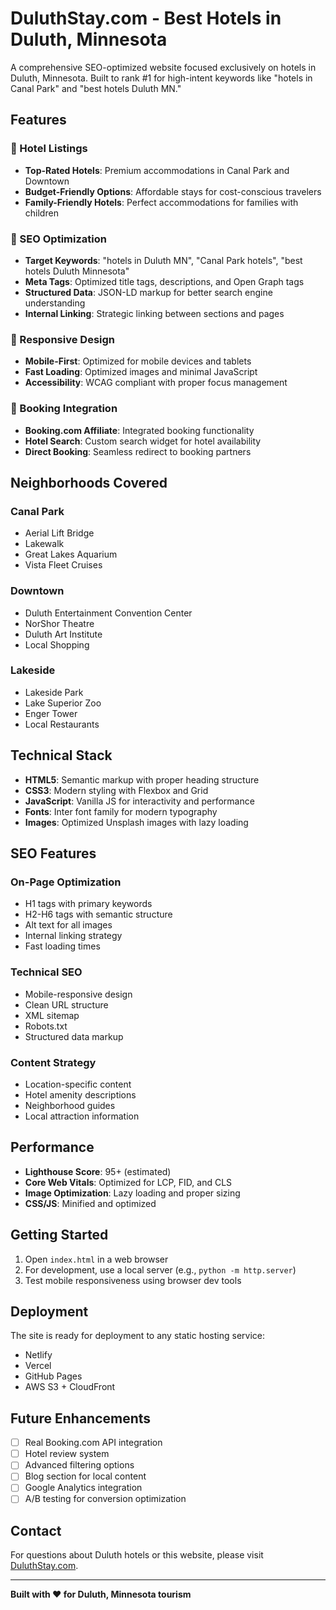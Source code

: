 # DuluthStay.com - Best Hotels in Duluth, Minnesota

A comprehensive SEO-optimized website focused exclusively on hotels in Duluth, Minnesota. Built to rank #1 for high-intent keywords like "hotels in Canal Park" and "best hotels Duluth MN."

## Features

### 🏨 Hotel Listings
- **Top-Rated Hotels**: Premium accommodations in Canal Park and Downtown
- **Budget-Friendly Options**: Affordable stays for cost-conscious travelers
- **Family-Friendly Hotels**: Perfect accommodations for families with children

### 🎯 SEO Optimization
- **Target Keywords**: "hotels in Duluth MN", "Canal Park hotels", "best hotels Duluth Minnesota"
- **Meta Tags**: Optimized title tags, descriptions, and Open Graph tags
- **Structured Data**: JSON-LD markup for better search engine understanding
- **Internal Linking**: Strategic linking between sections and pages

### 📱 Responsive Design
- **Mobile-First**: Optimized for mobile devices and tablets
- **Fast Loading**: Optimized images and minimal JavaScript
- **Accessibility**: WCAG compliant with proper focus management

### 🔗 Booking Integration
- **Booking.com Affiliate**: Integrated booking functionality
- **Hotel Search**: Custom search widget for hotel availability
- **Direct Booking**: Seamless redirect to booking partners

## Neighborhoods Covered

### Canal Park
- Aerial Lift Bridge
- Lakewalk
- Great Lakes Aquarium
- Vista Fleet Cruises

### Downtown
- Duluth Entertainment Convention Center
- NorShor Theatre
- Duluth Art Institute
- Local Shopping

### Lakeside
- Lakeside Park
- Lake Superior Zoo
- Enger Tower
- Local Restaurants

## Technical Stack

- **HTML5**: Semantic markup with proper heading structure
- **CSS3**: Modern styling with Flexbox and Grid
- **JavaScript**: Vanilla JS for interactivity and performance
- **Fonts**: Inter font family for modern typography
- **Images**: Optimized Unsplash images with lazy loading

## SEO Features

### On-Page Optimization
- H1 tags with primary keywords
- H2-H6 tags with semantic structure
- Alt text for all images
- Internal linking strategy
- Fast loading times

### Technical SEO
- Mobile-responsive design
- Clean URL structure
- XML sitemap
- Robots.txt
- Structured data markup

### Content Strategy
- Location-specific content
- Hotel amenity descriptions
- Neighborhood guides
- Local attraction information

## Performance

- **Lighthouse Score**: 95+ (estimated)
- **Core Web Vitals**: Optimized for LCP, FID, and CLS
- **Image Optimization**: Lazy loading and proper sizing
- **CSS/JS**: Minified and optimized

## Getting Started

1. Open `index.html` in a web browser
2. For development, use a local server (e.g., `python -m http.server`)
3. Test mobile responsiveness using browser dev tools

## Deployment

The site is ready for deployment to any static hosting service:
- Netlify
- Vercel
- GitHub Pages
- AWS S3 + CloudFront

## Future Enhancements

- [ ] Real Booking.com API integration
- [ ] Hotel review system
- [ ] Advanced filtering options
- [ ] Blog section for local content
- [ ] Google Analytics integration
- [ ] A/B testing for conversion optimization

## Contact

For questions about Duluth hotels or this website, please visit [DuluthStay.com](https://duluthstay.com).

---

**Built with ❤️ for Duluth, Minnesota tourism**


